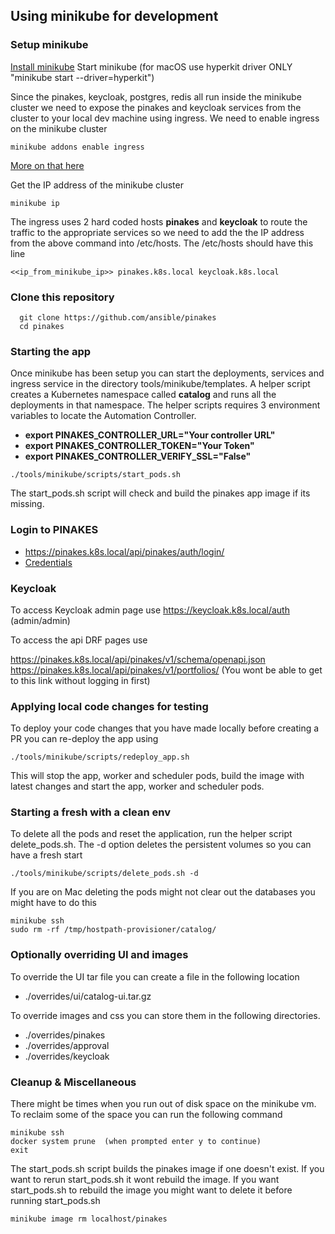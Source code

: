 ## Using minikube for development
###  Setup minikube
[Install minikube](https://minikube.sigs.k8s.io/docs/start/)
Start minikube
(for macOS use hyperkit driver ONLY "minikube start --driver=hyperkit")


Since the pinakes, keycloak, postgres, redis all run inside the minikube cluster we need to expose the pinakes and keycloak services from the cluster to your local dev machine using ingress. We need to enable ingress on the minikube cluster

```
minikube addons enable ingress
```

[More on that here](https://kubernetes.io/docs/tasks/access-application-cluster/ingress-minikube/)

Get the IP address of the minikube cluster
```
minikube ip
```

The ingress uses 2 hard coded hosts **pinakes** and **keycloak** to route the traffic to the appropriate services so we need to add the the IP address from the above command into /etc/hosts. The /etc/hosts should have this line
```
<<ip_from_minikube_ip>> pinakes.k8s.local keycloak.k8s.local
```

### Clone this repository
```
  git clone https://github.com/ansible/pinakes
  cd pinakes
```

### Starting the app
Once minikube has been setup you can start the deployments, services and ingress service in the directory tools/minikube/templates. A helper script creates a Kubernetes namespace called **catalog** and runs all the deployments in that namespace. The helper scripts requires 3 environment variables to locate the Automation Controller.
  - **export PINAKES_CONTROLLER_URL="Your controller URL"**
  - **export PINAKES_CONTROLLER_TOKEN="Your Token"**
  - **export PINAKES_CONTROLLER_VERIFY_SSL="False"**

```
./tools/minikube/scripts/start_pods.sh
```
The start_pods.sh script will check and build the pinakes app image if its missing.

### Login to PINAKES
 * https://pinakes.k8s.local/api/pinakes/auth/login/
 * [Credentials](./CREDENTIALS.md)

### Keycloak
To access Keycloak admin page use https://keycloak.k8s.local/auth (admin/admin)

To access the api DRF pages use

https://pinakes.k8s.local/api/pinakes/v1/schema/openapi.json
https://pinakes.k8s.local/api/pinakes/v1/portfolios/ (You wont be able to get to this link without logging in first)

### Applying local code changes for testing
To deploy your code changes that you have made locally before creating a PR you can re-deploy the app using
```
./tools/minikube/scripts/redeploy_app.sh
```

This will stop the app, worker and scheduler pods, build the image with latest changes and
start the app, worker and scheduler pods.

### Starting a fresh with a clean env 
To delete all the pods and reset the application, run the helper script delete_pods.sh.
The -d option deletes the persistent volumes so you can have a fresh start

```
./tools/minikube/scripts/delete_pods.sh -d
```

If you are on Mac deleting the pods might not clear out the databases you might have to do this
```
minikube ssh
sudo rm -rf /tmp/hostpath-provisioner/catalog/
```
### Optionally overriding UI and images

To override the UI tar file you can create a file in the following location
   * ./overrides/ui/catalog-ui.tar.gz

To override images and css you can store them in the following directories.
  * ./overrides/pinakes
  * ./overrides/approval
  * ./overrides/keycloak


### Cleanup & Miscellaneous

There might be times when you run out of disk space on the minikube vm.
To reclaim some of the space you can run the following command
```
minikube ssh
docker system prune  (when prompted enter y to continue)
exit
```

The start_pods.sh script builds the pinakes image if one doesn't exist. If you want to rerun start_pods.sh it wont rebuild the image. If you want start_pods.sh to rebuild the image you might want to delete it before running start_pods.sh

```
minikube image rm localhost/pinakes
```
